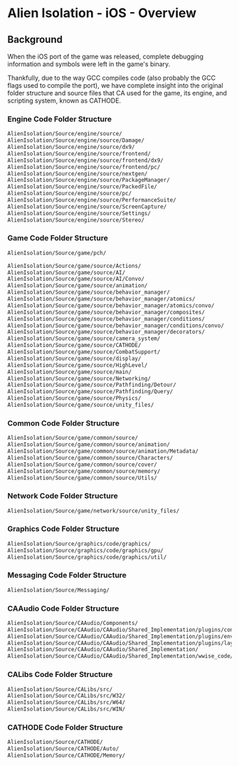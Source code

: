 # Alien Isolation - iOS - Overview

## Background

When the iOS port of the game was released, complete debugging information and symbols were left in the game's binary.

Thankfully, due to the way GCC compiles code (also probably the GCC flags used to compile the port), we have complete insight into the original folder structure and source files that CA used for the game, its engine, and scripting system, known as CATHODE.

### Engine Code Folder Structure
```txt
AlienIsolation/Source/engine/source/
AlienIsolation/Source/engine/source/Damage/
AlienIsolation/Source/engine/source/dx9/
AlienIsolation/Source/engine/source/frontend/
AlienIsolation/Source/engine/source/frontend/dx9/
AlienIsolation/Source/engine/source/frontend/pc/
AlienIsolation/Source/engine/source/nextgen/
AlienIsolation/Source/engine/source/PackageManager/
AlienIsolation/Source/engine/source/PackedFile/
AlienIsolation/Source/engine/source/pc/
AlienIsolation/Source/engine/source/PerformanceSuite/
AlienIsolation/Source/engine/source/ScreenCapture/
AlienIsolation/Source/engine/source/Settings/
AlienIsolation/Source/engine/source/Stereo/
```

### Game Code Folder Structure
```txt
AlienIsolation/Source/game/pch/

AlienIsolation/Source/game/source/Actions/
AlienIsolation/Source/game/source/AI/
AlienIsolation/Source/game/source/AI/Convo/
AlienIsolation/Source/game/source/animation/
AlienIsolation/Source/game/source/behavior_manager/
AlienIsolation/Source/game/source/behavior_manager/atomics/
AlienIsolation/Source/game/source/behavior_manager/atomics/convo/
AlienIsolation/Source/game/source/behavior_manager/composites/
AlienIsolation/Source/game/source/behavior_manager/conditions/
AlienIsolation/Source/game/source/behavior_manager/conditions/convo/
AlienIsolation/Source/game/source/behavior_manager/decorators/
AlienIsolation/Source/game/source/camera_system/
AlienIsolation/Source/game/source/CATHODE/
AlienIsolation/Source/game/source/CombatSupport/
AlienIsolation/Source/game/source/display/
AlienIsolation/Source/game/source/HighLevel/
AlienIsolation/Source/game/source/main/
AlienIsolation/Source/game/source/Networking/
AlienIsolation/Source/game/source/Pathfinding/Detour/
AlienIsolation/Source/game/source/Pathfinding/Query/
AlienIsolation/Source/game/source/Physics/
AlienIsolation/Source/game/source/unity_files/
```

### Common Code Folder Structure
```txt
AlienIsolation/Source/game/common/source/
AlienIsolation/Source/game/common/source/animation/
AlienIsolation/Source/game/common/source/animation/Metadata/
AlienIsolation/Source/game/common/source/Characters/
AlienIsolation/Source/game/common/source/cover/
AlienIsolation/Source/game/common/source/memory/
AlienIsolation/Source/game/common/source/Utils/
```

### Network Code Folder Structure
```txt
AlienIsolation/Source/game/network/source/unity_files/
```

### Graphics Code Folder Structure
```txt
AlienIsolation/Source/graphics/code/graphics/
AlienIsolation/Source/graphics/code/graphics/gpu/
AlienIsolation/Source/graphics/code/graphics/util/
```

### Messaging Code Folder Structure
```txt
AlienIsolation/Source/Messaging/
```

### CAAudio Code Folder Structure
```txt
AlienIsolation/Source/CAAudio/Components/
AlienIsolation/Source/CAAudio/CAAudio/Shared_Implementation/plugins/controller_audio/
AlienIsolation/Source/CAAudio/CAAudio/Shared_Implementation/plugins/envelope/
AlienIsolation/Source/CAAudio/CAAudio/Shared_Implementation/plugins/layer_splitter/
AlienIsolation/Source/CAAudio/CAAudio/Shared_Implementation/
AlienIsolation/Source/CAAudio/CAAudio/Shared_Implementation/wwise_code/
```

### CALibs Code Folder Structure
```txt
AlienIsolation/Source/CALibs/src/
AlienIsolation/Source/CALibs/src/W32/
AlienIsolation/Source/CALibs/src/W64/
AlienIsolation/Source/CALibs/src/WIN/
```

### CATHODE Code Folder Structure
```txt
AlienIsolation/Source/CATHODE/
AlienIsolation/Source/CATHODE/Auto/
AlienIsolation/Source/CATHODE/Memory/
```
